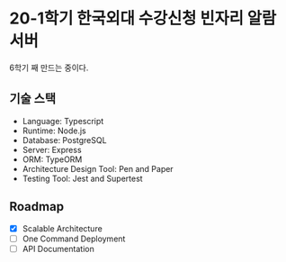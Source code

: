 # 20-1학기 한국외대 수강신청 빈자리 알람 서버

6학기 째 만드는 중이다.

## 기술 스택

- Language: Typescript
- Runtime: Node.js
- Database: PostgreSQL
- Server: Express
- ORM: TypeORM
- Architecture Design Tool: Pen and Paper
- Testing Tool: Jest and Supertest

## Roadmap

- [x] Scalable Architecture
- [ ] One Command Deployment
- [ ] API Documentation
